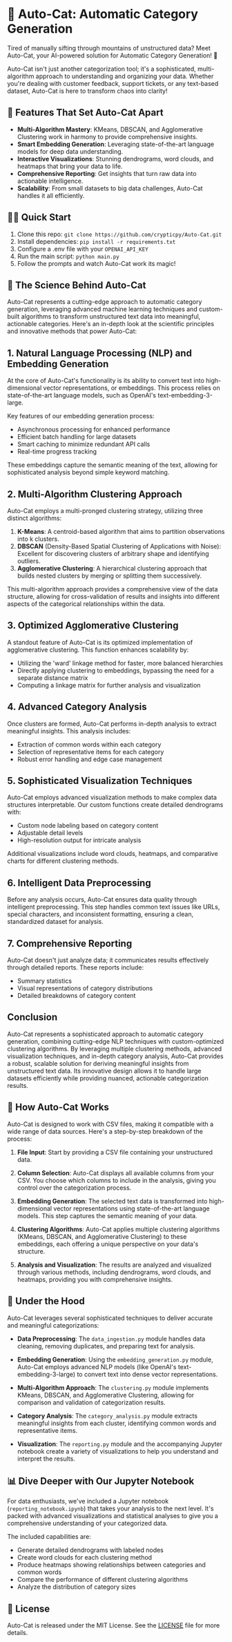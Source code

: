 # 🚀 Auto-Cat: Automatic Category Generation


Tired of manually sifting through mountains of unstructured data? Meet Auto-Cat, your AI-powered solution for Automatic Category Generation! 🎉

Auto-Cat isn't just another categorization tool; it's a sophisticated, multi-algorithm approach to understanding and organizing your data. Whether you're dealing with customer feedback, support tickets, or any text-based dataset, Auto-Cat is here to transform chaos into clarity!

## 🌟 Features That Set Auto-Cat Apart

- **Multi-Algorithm Mastery**: KMeans, DBSCAN, and Agglomerative Clustering work in harmony to provide comprehensive insights.
- **Smart Embedding Generation**: Leveraging state-of-the-art language models for deep data understanding.
- **Interactive Visualizations**: Stunning dendrograms, word clouds, and heatmaps that bring your data to life.
- **Comprehensive Reporting**: Get insights that turn raw data into actionable intelligence.
- **Scalability**: From small datasets to big data challenges, Auto-Cat handles it all efficiently.

## 🏃‍♂️ Quick Start

1. Clone this repo: `git clone https://github.com/crypticpy/Auto-Cat.git`
2. Install dependencies: `pip install -r requirements.txt`
3. Configure a .env file with your `OPENAI_API_KEY`
4. Run the main script: `python main.py`
5. Follow the prompts and watch Auto-Cat work its magic!

## 🧠 The Science Behind Auto-Cat

Auto-Cat represents a cutting-edge approach to automatic category generation, leveraging advanced machine learning techniques and custom-built algorithms to transform unstructured text data into meaningful, actionable categories. Here's an in-depth look at the scientific principles and innovative methods that power Auto-Cat:

## 1. Natural Language Processing (NLP) and Embedding Generation

At the core of Auto-Cat's functionality is its ability to convert text into high-dimensional vector representations, or embeddings. This process relies on state-of-the-art language models, such as OpenAI's text-embedding-3-large.

Key features of our embedding generation process:
- Asynchronous processing for enhanced performance
- Efficient batch handling for large datasets
- Smart caching to minimize redundant API calls
- Real-time progress tracking

These embeddings capture the semantic meaning of the text, allowing for sophisticated analysis beyond simple keyword matching.

## 2. Multi-Algorithm Clustering Approach

Auto-Cat employs a multi-pronged clustering strategy, utilizing three distinct algorithms:

1. **K-Means**: A centroid-based algorithm that aims to partition observations into k clusters.
2. **DBSCAN** (Density-Based Spatial Clustering of Applications with Noise): Excellent for discovering clusters of arbitrary shape and identifying outliers.
3. **Agglomerative Clustering**: A hierarchical clustering approach that builds nested clusters by merging or splitting them successively.

This multi-algorithm approach provides a comprehensive view of the data structure, allowing for cross-validation of results and insights into different aspects of the categorical relationships within the data.

## 3. Optimized Agglomerative Clustering

A standout feature of Auto-Cat is its optimized implementation of agglomerative clustering. This function enhances scalability by:
- Utilizing the 'ward' linkage method for faster, more balanced hierarchies
- Directly applying clustering to embeddings, bypassing the need for a separate distance matrix
- Computing a linkage matrix for further analysis and visualization

## 4. Advanced Category Analysis

Once clusters are formed, Auto-Cat performs in-depth analysis to extract meaningful insights. This analysis includes:
- Extraction of common words within each category
- Selection of representative items for each category
- Robust error handling and edge case management

## 5. Sophisticated Visualization Techniques

Auto-Cat employs advanced visualization methods to make complex data structures interpretable. Our custom functions create detailed dendrograms with:
- Custom node labeling based on category content
- Adjustable detail levels
- High-resolution output for intricate analysis

Additional visualizations include word clouds, heatmaps, and comparative charts for different clustering methods.

## 6. Intelligent Data Preprocessing

Before any analysis occurs, Auto-Cat ensures data quality through intelligent preprocessing. This step handles common text issues like URLs, special characters, and inconsistent formatting, ensuring a clean, standardized dataset for analysis.

## 7. Comprehensive Reporting

Auto-Cat doesn't just analyze data; it communicates results effectively through detailed reports. These reports include:
- Summary statistics
- Visual representations of category distributions
- Detailed breakdowns of category content

## Conclusion

Auto-Cat represents a sophisticated approach to automatic category generation, combining cutting-edge NLP techniques with custom-optimized clustering algorithms. By leveraging multiple clustering methods, advanced visualization techniques, and in-depth category analysis, Auto-Cat provides a robust, scalable solution for deriving meaningful insights from unstructured text data. Its innovative design allows it to handle large datasets efficiently while providing nuanced, actionable categorization results.

## 🔧 How Auto-Cat Works

Auto-Cat is designed to work with CSV files, making it compatible with a wide range of data sources. Here's a step-by-step breakdown of the process:

1. **File Input**: Start by providing a CSV file containing your unstructured data.

2. **Column Selection**: Auto-Cat displays all available columns from your CSV. You choose which columns to include in the analysis, giving you control over the categorization process.

3. **Embedding Generation**: The selected text data is transformed into high-dimensional vector representations using state-of-the-art language models. This step captures the semantic meaning of your data.

4. **Clustering Algorithms**: Auto-Cat applies multiple clustering algorithms (KMeans, DBSCAN, and Agglomerative Clustering) to these embeddings, each offering a unique perspective on your data's structure.

5. **Analysis and Visualization**: The results are analyzed and visualized through various methods, including dendrograms, word clouds, and heatmaps, providing you with comprehensive insights.

## 🧠 Under the Hood

Auto-Cat leverages several sophisticated techniques to deliver accurate and meaningful categorizations:

- **Data Preprocessing**: The `data_ingestion.py` module handles data cleaning, removing duplicates, and preparing text for analysis.

- **Embedding Generation**: Using the `embedding_generation.py` module, Auto-Cat employs advanced NLP models (like OpenAI's text-embedding-3-large) to convert text into dense vector representations.

- **Multi-Algorithm Approach**: The `clustering.py` module implements KMeans, DBSCAN, and Agglomerative Clustering, allowing for comparison and validation of categorization results.

- **Category Analysis**: The `category_analysis.py` module extracts meaningful insights from each cluster, identifying common words and representative items.

- **Visualization**: The `reporting.py` module and the accompanying Jupyter notebook create a variety of visualizations to help you understand and interpret the results.

## 📊 Dive Deeper with Our Jupyter Notebook

For data enthusiasts, we've included a Jupyter notebook (`reporting_notebook.ipynb`) that takes your analysis to the next level. It's packed with advanced visualizations and statistical analyses to give you a comprehensive understanding of your categorized data.

The included capabilities are:

- Generate detailed dendrograms with labeled nodes
- Create word clouds for each clustering method
- Produce heatmaps showing relationships between categories and common words
- Compare the performance of different clustering algorithms
- Analyze the distribution of category sizes


## 📜 License

Auto-Cat is released under the MIT License. See the [LICENSE](LICENSE) file for more details.

